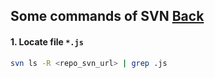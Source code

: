 ## Some commands of SVN [Back](./qa.md)

#### 1. Locate file `*.js`

```bash
svn ls -R <repo_svn_url> | grep .js
```
